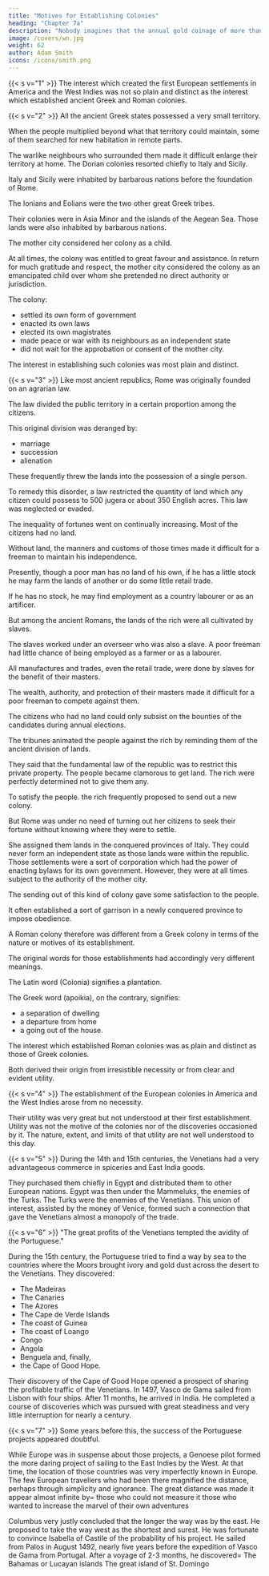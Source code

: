 ```yaml
---
title: "Motives for Establishing Colonies"
heading: "Chapter 7a"
description: "Nobody imagines that the annual gold coinage of more than £800,000 a year for 10 years, was an addition to the money in the kingdom"
image: /covers/wn.jpg
weight: 62
author: Adam Smith
icons: /icons/smith.png
---
```





{{< s v="1" >}} The interest which created the first European settlements in America and the West Indies was not so plain and distinct as the interest which established ancient Greek and Roman colonies.

{{< s v="2" >}} All the ancient Greek states possessed a very small territory.

When the people multiplied beyond what that territory could maintain, some of them searched for new habitation in remote parts.

The warlike neighbours who surrounded them made it difficult enlarge their territory at home.
The Dorian colonies resorted chiefly to Italy and Sicily.

Italy and Sicily were inhabited by barbarous nations before the foundation of Rome.

The Ionians and Eolians were the two other great Greek tribes.

Their colonies were in Asia Minor and the islands of the Aegean Sea.
Those lands were also inhabited by barbarous nations.

The mother city considered her colony as a child.

At all times, the colony was entitled to great favour and assistance.
In return for much gratitude and respect, the mother city considered the colony as an emancipated child over whom she pretended no direct authority or jurisdiction.

The colony:
- settled its own form of government
- enacted its own laws
- elected its own magistrates
- made peace or war with its neighbours as an independent state
- did not wait for the approbation or consent of the mother city.

The interest in establishing such colonies was most plain and distinct.

{{< s v="3" >}} Like most ancient republics, Rome was originally founded on an agrarian law.

The law divided the public territory in a certain proportion among the citizens.

This original division was deranged by:
- marriage
- succession
- alienation

These frequently threw the lands into the possession of a single person.

To remedy this disorder, a law restricted the quantity of land which any citizen could possess to 500 jugera or about 350 English acres.
This law was neglected or evaded.

The inequality of fortunes went on continually increasing.
Most of the citizens had no land.

Without land, the manners and customs of those times made it difficult for a freeman to maintain his independence.

Presently, though a poor man has no land of his own, if he has a little stock he may farm the lands of another or do some little retail trade.

If he has no stock, he may find employment as a country labourer or as an artificer.

But among the ancient Romans, the lands of the rich were all cultivated by slaves.

The slaves worked under an overseer who was also a slave.
A poor freeman had little chance of being employed as a farmer or as a labourer.

All manufactures and trades, even the retail trade, were done by slaves for the benefit of their masters.

The wealth, authority, and protection of their masters made it difficult for a poor freeman to compete against them.

The citizens who had no land could only subsist on the bounties of the candidates during annual elections.

The tribunes animated the people against the rich by reminding them of the ancient division of lands.

They said that the fundamental law of the republic was to restrict this private property.
    The people became clamorous to get land.
    The rich were perfectly determined not to give them any.

To satisfy the people. the rich frequently proposed to send out a new colony.

But Rome was under no need of turning out her citizens to seek their fortune without knowing where they were to settle.

She assigned them lands in the conquered provinces of Italy.
They could never form an independent state as those lands were within the republic.
Those settlements were a sort of corporation which had the power of enacting bylaws for its own government.
    However, they were at all times subject to the authority of the mother city.

The sending out of this kind of colony gave some satisfaction to the people.

It often established a sort of garrison in a newly conquered province to impose obedience.

A Roman colony therefore was different from a Greek colony in terms of the nature or motives of its establishment.

The original words for those establishments had accordingly very different meanings.

The Latin word (Colonia) signifies a plantation.

The Greek word (apoikia), on the contrary, signifies:
- a separation of dwelling
- a departure from home
- a going out of the house.


The interest which established Roman colonies was as plain and distinct as those of Greek colonies.

Both derived their origin from irresistible necessity or from clear and evident utility.

{{< s v="4" >}} The establishment of the European colonies in America and the West Indies arose from no necessity.

Their utility was very great but not understood at their first establishment.
Utility was not the motive of the colonies nor of the discoveries occasioned by it.
The nature, extent, and limits of that utility are not well understood to this day.


{{< s v="5" >}} During the 14th and 15th centuries, the Venetians had a very advantageous commerce in spiceries and East India goods.

They purchased them chiefly in Egypt and distributed them to other European nations.
    Egypt was then under the Mammeluks, the enemies of the Turks.
    The Turks were the enemies of the Venetians.
    This union of interest, assisted by the money of Venice, formed such a connection that gave the Venetians almost a monopoly of the trade.


{{< s v="6" >}} "The great profits of the Venetians tempted the avidity of the Portuguese."

During the 15th century, the Portuguese tried to find a way by sea to the countries where the Moors brought ivory and gold dust across the desert to the Venetians. They discovered: 
- The Madeiras
- The Canaries
- The Azores
- The Cape de Verde Islands
- The coast of Guinea
- The coast of Loango
- Congo
- Angola
- Benguela and, finally, 
- the Cape of Good Hope.

Their discovery of the Cape of Good Hope opened a prospect of sharing the profitable traffic of the Venetians.
In 1497, Vasco de Gama sailed from Lisbon with four ships.
    After 11 months, he arrived in India.
    He completed a course of discoveries which was pursued with great steadiness and very little interruption for nearly a century.


{{< s v="7" >}} Some years before this, the success of the Portuguese projects appeared doubtful.

While Europe was in suspense about those projects, a Genoese pilot formed the more daring project of sailing to the East Indies by the West.
    At that time, the location of those countries was very imperfectly known in Europe.
The few European travellers who had been there magnified the distance, perhaps through simplicity and ignorance.
The great distance was made it appear almost infinite by= 
    those who could not measure it
    those who wanted to increase the marvel of their own adventures
    
Columbus very justly concluded that the longer the way was by the east.
    He proposed to take the way west as the shortest and surest.
    He was fortunate to convince Isabella of Castile of the probability of his project.
    He sailed from Palos in August 1492, nearly five years before the expedition of Vasco de Gama from Portugal.
    After a voyage of 2-3 months, he discovered= 
        The Bahamas or Lucayan islands
        The great island of St. Domingo




